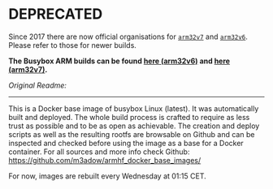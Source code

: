 # DEPRECATED
Since 2017 there are now official organisations for [`arm32v7`](https://hub.docker.com/u/arm32v7/) and [`arm32v6`](https://hub.docker.com/u/arm32v6/). Please refer to those for newer builds.

**The Busybox ARM builds can be found [here (arm32v6)](https://hub.docker.com/r/arm32v6/busybox/) and [here (arm32v7)](https://hub.docker.com/r/arm32v7/busybox/).**

*Original Readme:*

---

This is a Docker base image of busybox Linux (latest). It was automatically built and deployed. 
The whole build process is crafted to require as less trust as possible and to be as open as achievable. The creation and deploy scripts as well as the resulting rootfs are browsable on Github and can be inspected and checked before using the image as a base for a Docker container. For all sources and more info check Github: https://github.com/m3adow/armhf_docker_base_images/

For now, images are rebuilt every Wednesday at 01:15 CET.
